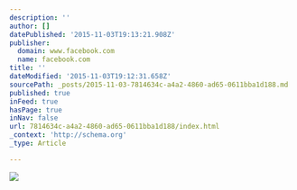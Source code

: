 ```yaml
---
description: ''
author: []
datePublished: '2015-11-03T19:13:21.908Z'
publisher:
  domain: www.facebook.com
  name: facebook.com
title: ''
dateModified: '2015-11-03T19:12:31.658Z'
sourcePath: _posts/2015-11-03-7814634c-a4a2-4860-ad65-0611bba1d188.md
published: true
inFeed: true
hasPage: true
inNav: false
url: 7814634c-a4a2-4860-ad65-0611bba1d188/index.html
_context: 'http://schema.org'
_type: Article

---
```

![](https://scontent-lhr3-1.xx.fbcdn.net/hphotos-xtf1/t31.0-8/11879136_10153463980641352_4200670561909549853_o.jpg)